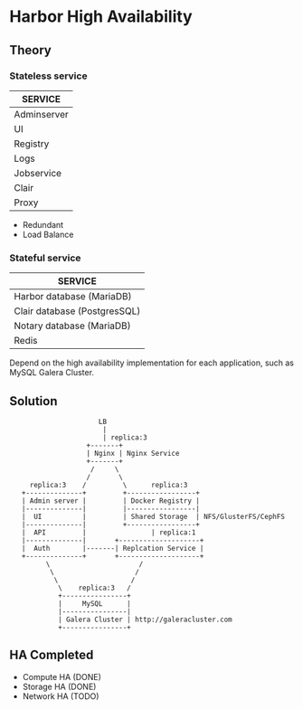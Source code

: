 # Harbor High Availability

## Theory

### Stateless service

| SERVICE     |
| ----------- |
| Adminserver |
| UI          |
| Registry    |
| Logs        |
| Jobservice  |
| Clair       |
| Proxy       |

- Redundant
- Load Balance

### Stateful service

| SERVICE                      |
| ---------------------------- |
| Harbor database (MariaDB)    |
| Clair database (PostgresSQL) |
| Notary database (MariaDB)    |
| Redis                        |

Depend on the high availability implementation for each application, such as
MySQL Galera Cluster.

## Solution

```text
                      LB
                       |
                       | replica:3
                   +-------+
                   | Nginx | Nginx Service
                   +-------+
                    /     \
                   /       \
     replica:3    /         \      replica:3
   +--------------+         +-----------------+
   | Admin server |         | Docker Registry |
   |--------------|         |-----------------|
   |  UI          |         | Shared Storage  | NFS/GlusterFS/CephFS
   |--------------|         +-----------------+
   |  API         |                | replica:1
   |--------------|       +--------------------+
   |  Auth        |-------| Replcation Service |
   +--------------+       +--------------------+
         \                      /
          \                    /
           \                  /
            \    replica:3   /
            +----------------+
            |     MySQL      |
            |----------------|
            | Galera Cluster | http://galeracluster.com
            +----------------+
```

## HA Completed

- Compute HA (DONE)
- Storage HA (DONE)
- Network HA (TODO)
